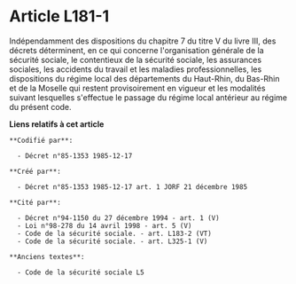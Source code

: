 # Article L181-1

Indépendamment des dispositions du chapitre 7 du titre V du livre III, des décrets déterminent, en ce qui concerne
l'organisation générale de la sécurité sociale, le contentieux de la sécurité sociale, les assurances sociales, les accidents
du travail et les maladies professionnelles, les dispositions du régime local des départements du Haut-Rhin, du Bas-Rhin et
de la Moselle qui restent provisoirement en vigueur et les modalités suivant lesquelles s'effectue le passage du régime local
antérieur au régime du présent code.

**Liens relatifs à cet article**

	**Codifié par**:

	  - Décret n°85-1353 1985-12-17

	**Créé par**:

	  - Décret n°85-1353 1985-12-17 art. 1 JORF 21 décembre 1985

	**Cité par**:

	  - Décret n°94-1150 du 27 décembre 1994 - art. 1 (V)
	  - Loi n°98-278 du 14 avril 1998 - art. 5 (V)
	  - Code de la sécurité sociale. - art. L183-2 (VT)
	  - Code de la sécurité sociale. - art. L325-1 (V)

	**Anciens textes**:

	  - Code de la sécurité sociale L5
